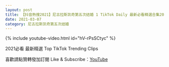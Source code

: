 ```yaml
---
layout: post
title: 【抖音熱搜2021】尼古拉斯凯奇第五次结婚 1 TikTok Daily 最新必看精選合集2021 03 07
date: 2021-03-07
category: 尼古拉斯凯奇第五次结婚
---
```


{% include youtube-video.html id="hV-rPsSCtyc" %}

2021必看 最新精選 Top TikTok Trending Clips

喜歡請點贊轉發加訂閱 Like & Subscribe：[YouTube](https://www.youtube.com/channel/UCAoR7VcanIPd04uEq_GIylA/videos)

